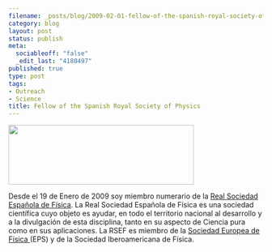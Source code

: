 ```yaml
--- 
filename: _posts/blog/2009-02-01-fellow-of-the-spanish-royal-society-of-physicsmiembro-numerario-de-la-real-sociedad-espanola-de-fisica.md
category: blog
layout: post
status: publish
meta: 
  sociableoff: "false"
  _edit_last: "4180497"
published: true
type: post
tags: 
- Outreach
- Science
title: Fellow of the Spanish Royal Society of Physics
---
```

<a href="http://rsef.org/">
<img class="aligncenter" title="RSEF logo banner" src="http://rsef.uc3m.es/templates/rt_showcar/images/sc_title.png" alt="" width="366" height="118" /></a>

Desde el 19 de Enero de 2009 soy miembro numerario de la <a href="http://rsef.org/">Real Sociedad Española de Física</a>.
La Real Sociedad Española de Física es una sociedad científica cuyo objeto es ayudar, en todo el territorio nacional al desarrollo y a la divulgación de esta disciplina, tanto en su aspecto de Ciencia pura como en sus aplicaciones.
La RSEF es miembro de la <a href="http://www.eps.org/">Sociedad Europea de Física </a>(EPS) y de la Sociedad Iberoamericana de Física.<!--:-->
